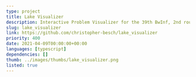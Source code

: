 ```yaml
---
type: project
title: Lake Visualizer
description: Interactive Problem Visualizer for the 39th BwInf, 2nd round, 3rd task.
slug: lake_visualizer
link: https://github.com/christopher-besch/lake_visualizer
priority: 400
date: 2021-04-09T00:00:00+00:00
languages: [typescript]
dependencies: []
thumb: ../images/thumbs/lake_visualizer.png
listed: true
---
```


